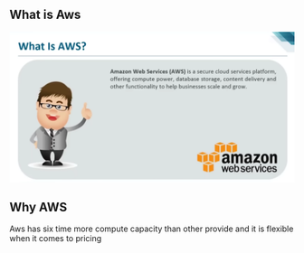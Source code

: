## What is Aws
<img src='./Aws.png'>

## Why AWS 
Aws has six time more compute capacity than other provide and it is flexible when it comes to pricing 
